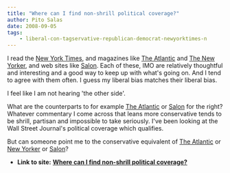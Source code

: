 ```yaml
---
title: "Where can I find non-shrill political coverage?"
author: Pito Salas
date: 2008-09-05
tags:
    - liberal-con-tagservative-republican-democrat-newyorktimes-n
---
```




I read the [New York Times](<http://www.nytimes.com/>), and magazines like
[The Atlantic](<http://www.theatlantic.com/>) and [The New
Yorker](<http://www.newyorker.com/>), and web sites like
[Salon](<http://www.salon.com/>). Each of these, IMO are relatively thoughtful
and interesting and a good way to keep up with what's going on. And I tend to
agree with them often. I guess my liberal bias matches their liberal bias.

I feel like I am not hearing 'the other side'.

What are the counterparts to for example [The
Atlantic](<http://www.theatlantic.com/>) or [Salon](<http://www.salon.com/>)
for the right? Whatever commentary I come across that leans more conservative
tends to be shrill, partisan and impossible to take seriously. I've been
looking at the Wall Street Journal's political coverage which qualifies.

But can someone point me to the conservative equivalent of [The
Atlantic](<http://www.theatlantic.com/>) or [New
Yorker](<http://www.newyorker.com/>) or [Salon](<http://www.salon.com/>)?


* **Link to site:** **[Where can I find non-shrill political coverage?](None)**
